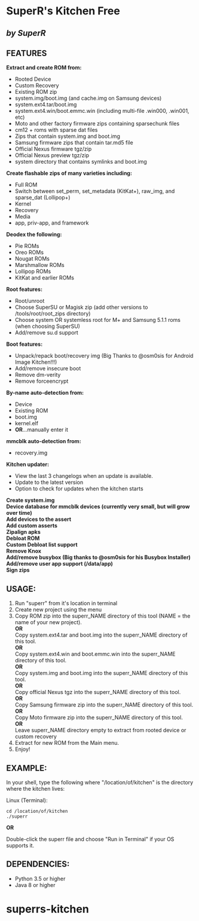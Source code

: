 # **SuperR's Kitchen Free**
## *by SuperR*

## **FEATURES**

**Extract and create ROM from:**

* Rooted Device  
* Custom Recovery  
* Existing ROM zip  
* system.img/boot.img (and cache.img on Samsung devices)  
* system.ext4.tar/boot.img  
* system.ext4.win/boot.emmc.win (including multi-file .win000, .win001, etc)  
* Moto and other factory firmware zips containing sparsechunk files  
* cm12 + roms with sparse dat files  
* Zips that contain system.img and boot.img  
* Samsung firmware zips that contain tar.md5 file  
* Official Nexus firmware tgz/zip  
* Official Nexus preview tgz/zip  
* system directory that contains symlinks and boot.img  

**Create flashable zips of many varieties including:**

* Full ROM  
* Switch between set_perm, set_metadata (KitKat+), raw_img, and sparse_dat (Lollipop+)
* Kernel  
* Recovery  
* Media  
* app, priv-app, and framework  

**Deodex the following:**  

* Pie ROMs  
* Oreo ROMs  
* Nougat ROMs  
* Marshmallow ROMs  
* Lollipop ROMs  
* KitKat and earlier ROMs  

**Root features:**  

* Root/unroot  
* Choose SuperSU or Magisk zip (add other versions to /tools/root/root_zips directory)  
* Choose system OR systemless root for M+ and Samsung 5.1.1 roms (when choosing SuperSU)  
* Add/remove su.d support  

**Boot features:**

* Unpack/repack boot/recovery img (Big Thanks to @osm0sis for Android Image Kitchen!!!)  
* Add/remove insecure boot  
* Remove dm-verity  
* Remove forceencrypt  

**By-name auto-detection from:**

* Device  
* Existing ROM  
* boot.img  
* kernel.elf  
* **OR**...manually enter it  

**mmcblk auto-detection from:**

* recovery.img  

**Kitchen updater:**

* View the last 3 changelogs when an update is available.  
* Update to the latest version  
* Option to check for updates when the kitchen starts  

**Create system.img**  
**Device database for mmcblk devices (currently very small, but will grow over time)**  
**Add devices to the assert**  
**Add custom asserts**  
**Zipalign apks**  
**Debloat ROM**  
**Custom Debloat list support**  
**Remove Knox**  
**Add/remove busybox (Big thanks to @osm0sis for his Busybox Installer)**  
**Add/remove user app support (/data/app)**  
**Sign zips**  

## **USAGE:**

1. Run "superr" from it's location in terminal  
2. Create new project using the menu  
3. Copy ROM zip into the superr_NAME directory of this tool (NAME = the name of your new project).  
   **OR**  
   Copy system.ext4.tar and boot.img into the superr_NAME directory of this tool.  
   **OR**  
   Copy system.ext4.win and boot.emmc.win into the superr_NAME directory of this tool.  
   **OR**  
   Copy system.img and boot.img into the superr_NAME directory of this tool.  
   **OR**  
   Copy official Nexus tgz into the superr_NAME directory of this tool.  
   **OR**  
   Copy Samsung firmware zip into the superr_NAME directory of this tool.  
   **OR**  
   Copy Moto firmware zip into the superr_NAME directory of this tool.  
   **OR**  
   Leave superr_NAME directory empty to extract from rooted device or custom recovery  
4. Extract for new ROM from the Main menu.  
5. Enjoy!  

## **EXAMPLE:**

In your shell, type the following where "/location/of/kitchen" is the directory where the kitchen lives:

Linux (Terminal):
```
cd /location/of/kitchen
./superr
```

**OR**

Double-click the superr file and choose "Run in Terminal" if your OS supports it.

## **DEPENDENCIES:**

* Python 3.5 or higher  
* Java 8 or higher
# superrs-kitchen
